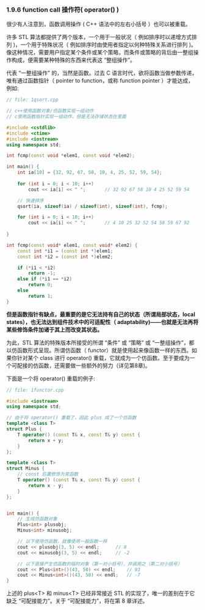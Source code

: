 ### 1.9.6  function call 操作符( operator() )

很少有人注意到，函数调用操作 ( C++ 语法中的左右小括号 ）也可以被重载。

许多 STL 算法都提供了两个版本，一个用于一般状况（ 例如排序时以递增方式排列 )，一个用于特殊状况（ 例如排序时由使用者指定以何种特殊关系进行排列 )。像这种情况，需要用户指定某个条件或某个策略，而条件或策略的背后由一整组操作构成，便需要某种特殊的东西来代表这 “整组操作”。

代表 “一整组操作” 的，当然是函数。过去 C 语言时代，欲将函数当做参数传递，唯有通过函数指针（ pointer to function，或称 function pointer ）才能达成，例如:

```cpp
// file: 1qsort.cpp

// c++使用函数对象/仿函数实现一组动作
// c使用函数指针实现一组动作，但是无法存储状态在里面

#include <cstdlib>
#include <ctime>
#include <iostream>
using namespace std;

int fcmp(const void *elem1, const void *elem2);

int main() {
	int ia[10] = {32, 92, 67, 58, 10, 4, 25, 52, 59, 54};
	
	for (int i = 0; i < 10; i++)
		cout << ia[i] << " ";		// 32 92 67 58 10 4 25 52 59 54 

	// 快速排序
	qsort(ia, sizeof(ia) / sizeof(int), sizeof(int), fcmp);

	for (int i = 0; i < 10; i++) 
		cout << ia[i] << " ";		// 4 10 25 32 52 54 58 59 67 92 
	
}

int fcmp(const void* elem1, const void* elem2) {
	const int *i1 = (const int *)elem1;
	const int *i2 = (const int *)elem2;

	if (*i1 < *i2)
		return -1;
	else if (*i1 == *i2)
		return 0;
	else
		return 1;
}
```

**但是函数指针有缺点，最重要的是它无法持有自己的状态（所谓局部状态，local states），也无法达到组件技术中的可适配性（ adaptability)——也就是无法再将某些修饰条件加诸于其上而改变其状态。**

为此，STL 算法的特殊版本所接受的所谓 “条件” 或 “策略” 或 “一整组操作”，都以仿函数形式呈现。所谓仿函数（ functor）就是使用起来像函数一样的东西。如果你针对某个 class 进行 operator() 重载，它就成为一个仿函数。至于要成为一个可配接的仿函数，还需要做一些额外的努力（详见第8章)。

下面是一个将 operator() 重载的例子:

```cpp
// file: 1functor.cpp

#include <iostream>
using namespace std;

// 由于将 operator() 重载了，因此 plus 成了一个仿函数
template <class T>
struct Plus {
	T operator() (const T& x, const T& y) const {
		return x + y;
	}
};

template <class T>
struct Minus {
	// const 后置修饰为常函数
	T operator() (const T& x, const T& y) const {
		return x - y;
	}
};


int main() {
	// 生成仿函数对象
	Plus<int> plusobj;
	Minus<int> minusobj;

	// 以下使用仿函数，就像使用一般函数一样
	cout << plusobj(3, 5) << endl;		// 8
	cout << minusobj(3, 5) << endl;		// -2

	// 以下直接产生仿函数的临时对象（第一对小括号），并调用之（第二对小括号）
	cout << Plus<int>()(43, 50) << endl;	// 93
	cout << Minus<int>()(43, 50) << endl;	// -7
}
```

上述的 plus\<T> 和 minus\<T> 已经非常接近 STL 的实现了，唯一的差别在于它缺乏 “可配接能力”。关于 “可配接能力”，将在第 8 章详述。
